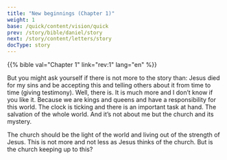 ```yaml
---
title: "New beginnings (Chapter 1)"
weight: 1
base: /quick/content/vision/quick
prev: /story/bible/daniel/story
next: /story/content/letters/story
docType: story
---
```


{{% bible val="Chapter 1" link="rev:1" lang="en" %}}

<a name="55d5"></a>
But you might ask yourself if there is not more to the story than: Jesus died for my sins and be accepting this and telling others about it from time to time (giving testimony). Well, there is. It is much more and I don’t know if you like it. Because we are kings and queens and have a responsibility for this world. The clock is ticking and there is an important task at hand. The salvation of the whole world. And it’s not about me but the church and its mystery.

The church should be the light of the world and living out of the strength of Jesus. This is not more and not less as Jesus thinks of the church. But is the church keeping up to this?

